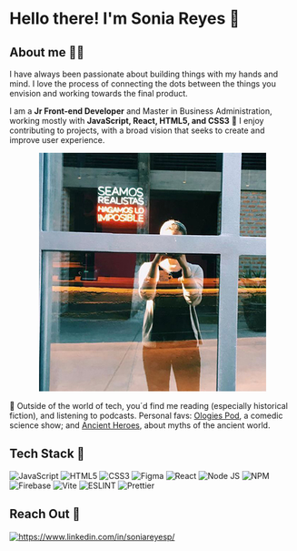 # Hello there! I'm Sonia Reyes 👋
## About me 👩‍💻
I have always been passionate about building things with my hands and mind. I love the process of connecting the dots between the things you envision and working towards the final product. 

I am a **Jr Front-end Developer** and Master in Business Administration, working mostly with **JavaScript, React, HTML5, and CSS3** 🤖 
I enjoy contributing to projects, with a broad vision that seeks to create and improve user experience.
<p align="center">
  <img src="./img/make_the_impossible.jpg" />
</p>

📖 Outside of the world of tech, you´d find me reading (especially historical fiction), and listening to podcasts. Personal favs: [Ologies Pod](https://open.spotify.com/show/5nvRkVMH58SelKZYZFZx1S?si=7b1609ed86444872), a comedic science show; and [Ancient Heroes](https://open.spotify.com/show/2nG2kJlK7gbrCJO31KnvrT?si=b043fec1f6554e13), about myths of the ancient world. 

## Tech Stack 🚀
![JavaScript](https://img.shields.io/badge/JavaScript-323330?style=for-the-badge&logo=javascript&logoColor=F7DF1E)
![HTML5](https://img.shields.io/badge/HTML5-E34F26?style=for-the-badge&logo=html5&logoColor=white)
![CSS3](https://img.shields.io/badge/CSS3-1572B6?style=for-the-badge&logo=css3&logoColor=white)
![Figma](https://img.shields.io/badge/Figma-F24E1E?style=for-the-badge&logo=figma&logoColor=white)
![React](https://img.shields.io/badge/React-20232A?style=for-the-badge&logo=react&logoColor=61DAFB)
![Node JS](https://img.shields.io/badge/Node.js-339933?style=for-the-badge&logo=nodedotjs&logoColor=white)
![NPM](https://img.shields.io/badge/npm-CB3837?style=for-the-badge&logo=npm&logoColor=white)
![Firebase](https://img.shields.io/badge/firebase-ffca28?style=for-the-badge&logo=firebase&logoColor=black)
![Vite](https://img.shields.io/badge/Vite-B73BFE?style=for-the-badge&logo=vite&logoColor=FFD62E)
![ESLINT](https://img.shields.io/badge/eslint-3A33D1?style=for-the-badge&logo=eslint&logoColor=white)
![Prettier](https://img.shields.io/badge/prettier-1A2C34?style=for-the-badge&logo=prettier&logoColor=F7BA3E)

## Reach Out 👋
<p align="left">
<a href="https://www.linkedin.com/in/soniareyesp/" target="blank"><img align="center" src="https://raw.githubusercontent.com/rahuldkjain/github-profile-readme-generator/master/src/images/icons/Social/linked-in-alt.svg" alt="https://www.linkedin.com/in/soniareyesp/" height="30" width="40" /></a>
</p>
